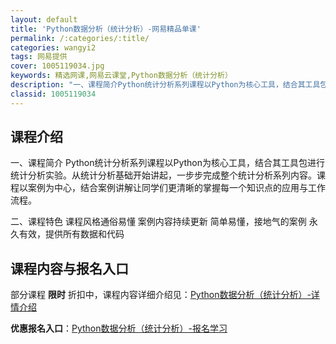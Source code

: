 ```yaml
---
layout: default
title: 'Python数据分析（统计分析）-网易精品单课'
permalink: /:categories/:title/
categories: wangyi2
tags: 网易提供
cover: 1005119034.jpg
keywords: 精选网课,网易云课堂,Python数据分析（统计分析）
description: "一、课程简介Python统计分析系列课程以Python为核心工具，结合其工具包进行统计分析实验。从统计分析基础开始讲起，一步步完成整个统计分析系列内容。课程以案例为中心，结合案例讲解让同学们"
classid: 1005119034
---
```


## 课程介绍

一、课程简介
Python统计分析系列课程以Python为核心工具，结合其工具包进行统计分析实验。从统计分析基础开始讲起，一步步完成整个统计分析系列内容。课程以案例为中心，结合案例讲解让同学们更清晰的掌握每一个知识点的应用与工作流程。

二、课程特色
课程风格通俗易懂
案例内容持续更新
简单易懂，接地气的案例
永久有效，提供所有数据和代码

## 课程内容与报名入口

部分课程 **限时** 折扣中，课程内容详细介绍见：[Python数据分析（统计分析）-详情介绍](https://study.163.com/course/introduction/1005119034.htm?share=1&shareId=1025206652&utm_campaign=share&utm_medium=iphoneShare&utm_source=&utm_u=1025206652)

**优惠报名入口**：[Python数据分析（统计分析）-报名学习](https://study.163.com/course/introduction/1005119034.htm?share=1&shareId=1025206652&utm_campaign=share&utm_medium=iphoneShare&utm_source=&utm_u=1025206652)


